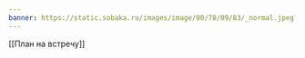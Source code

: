 ```yaml
---
banner: https://static.sobaka.ru/images/image/00/78/09/83/_normal.jpeg?v=1477465926
---
```

[[План на встречу]]